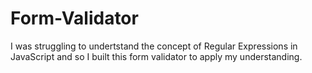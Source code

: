 # Form-Validator
I was struggling to undertstand the concept of Regular Expressions in JavaScript and so I built this form validator to apply my understanding.
